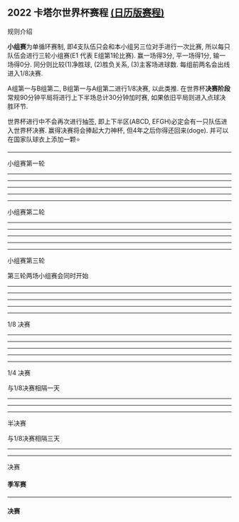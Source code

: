 <h2>
2022 卡塔尔世界杯赛程
<a class="text-sm underline ml-2 text-slate-500" href="/project/world-cup-2022/calendar">(日历版赛程)</a>
</h2>


<ScopeToggle v-slot="{ toggle, value }" :default-value="false">
<ColTitle @click="toggle" :expand="value">规则介绍</ColTitle>

<div v-if="value">

**小组赛**为单循环赛制, 即4支队伍只会和本小组另三位对手进行一次比赛, 所以每只队伍会进行三轮小组赛(E1 代表 E组第1轮比赛). 赢一场得3分, 平一场得1分, 输一场得0分. 同分则比较(1)净胜球, (2)胜负关系, (3)主客场进球数. 每组前两名会出线进入1/8决赛. 


A组第一与B组第二, B组第一与A组第二进行1/8决赛, 以此类推. 在世界杯**决赛阶段**常规90分钟平局将进行上下半场总计30分钟加时赛, 如果依旧平局则进入点球决胜环节. 


世界杯进行中不会再次进行抽签, 即上下半区(ABCD, EFGH)必定会有一只队伍进入世界杯决赛. 赢得决赛将会捧起大力神杯, 但4年之后你得还回来(doge). 并可以在国家队球衣上添加一颗⭐️

</div>

</ScopeToggle>

---

<ScopeToggle v-slot="{ toggle, value }" :default-value="false">
<ColTitle @click="toggle" :expand="value">小组赛第一轮</ColTitle>

<div v-if="value">


<BattleCard
  :states="['qa', 'ec']" :goals="['', '16@瓦伦西亚(点球),31@瓦伦西亚']" :scores="[0, 2]" g="A1" time="2022-11-21 00:00:00" />
<BattleCard :states="['gb-eng', 'ir']" :goals="['34@贝林厄姆,43@萨卡,45@斯特林,61@萨卡,71@拉什福德,89@格拉利什', '65@塔雷米,103@塔雷米(点球)']" :scores="[6, 2]" g="B1" time="2022-11-21 21:00:00" />

---

<BattleCard :states="['sn', 'nl']" g="A1" :goals="['', '84@加克波,90@克拉森']" :scores="[0, 2]" time="2022-11-22 00:00:00" />
<BattleCard :states="['us', 'gb-wls']" :goals="['36@维阿', '82@贝尔(点球)']" :scores="[1, 1]" g="B1" time="2022-11-22 03:00:00" />
<BattleCard :states="['ar', 'sa']" :goals="['10@梅西(点球)', '48@谢赫里,53@多萨里']" :scores="[1, 2]" g="C1" time="2022-11-22 18:00:00" />
<BattleCard :states="['dk', 'tn']" g="D1" time="2022-11-22 21:00:00" />

---

<BattleCard :states="['mx', 'pl']" g="C1" time="2022-11-23 00:00:00" />
<BattleCard :states="['fr', 'au']" :goals="['26@拉比奥,31@吉鲁,67@姆巴佩,70@吉鲁', '8@古德温']" :scores="[4, 1]" g="D1" time="2022-11-23 03:00:00" />
<BattleCard :states="['ma', 'hr']" g="F1" time="2022-11-23 18:00:00" />
<BattleCard :states="['de', 'jp']" :goals="['32@京多安', '74@堂安律,82@浅野拓磨']" :scores="[1, 2]" g="E1" time="2022-11-23 21:00:00" />


---

<BattleCard :states="['es', 'cr']" :goals="['10@奥尔默,20@阿森西奥,30@托雷斯(点球),53@托雷斯,73@加维拉,89@索莱尔,91@莫拉塔', '']" :scores="[7, 0]" g="E1" time="2022-11-24 00:00:00" />
<BattleCard :states="['be', 'ca']" :goals="['43@巴舒亚伊', '']" :scores="[1, 0]" g="F1" time="2022-11-24 03:00:00" />
<BattleCard :states="['ch', 'cm']" :goals="['47@恩博洛', '']" :scores="[1, 0]" g="G1" time="2022-11-24 18:00:00" />
<BattleCard :states="['uy', 'kr']" g="H1" time="2022-11-24 21:00:00" />

---

<BattleCard :states="['pt', 'gh']" :goals="['64@罗纳尔多(点球),77@菲利克斯,79@莱昂', '72@阿尤,88@布卡里']" :scores="[3, 2]" g="H1" time="2022-11-25 00:00:00" />
<BattleCard :states="['br', 'rs']" :goals="['61@理查利森,72@理查利森', '']" :scores="[2, 0]" g="G1" time="2022-11-25 03:00:00" />

</div>

</ScopeToggle>

---

<ScopeToggle v-slot="{ toggle, value }" :default-value="false">
<ColTitle @click="toggle" :expand="value">小组赛第二轮</ColTitle>

<div v-if="value">

<BattleCard :states="['gb-wls', 'ir']" :goals="['', '97@切什米,100@雷扎伊安']" :scores="[0, 2]" g="B2" time="2022-11-25 18:00:00" />
<BattleCard :states="['qa', 'sn']" :goals="['77@蒙塔里', '40@迪亚,47@迪德希欧,83@迪昂']" :scores="[1, 3]" g="A2" time="2022-11-25 21:00:00" />

---

<BattleCard :states="['nl', 'ec']" :goals="['5@加克波', '48@瓦伦西亚']" :scores="[1, 1]" g="A2" time="2022-11-26 00:00:00" />
<BattleCard :states="['gb-eng', 'us']" g="B2" time="2022-11-26 03:00:00" />
<BattleCard :states="['tn', 'au']" :goals="['', '22@杜克']" :scores="[0, 1]" g="D2" time="2022-11-26 18:00:00" />
<BattleCard :states="['pl', 'sa']" :goals="['38@泽林斯基,81@莱万多夫斯基', '']" :scores="[2, 0]" g="C2" time="2022-11-26 21:00:00" />

---

<BattleCard :states="['fr', 'dk']" :goals="['60@姆巴佩,85@姆巴佩', '67@克里斯滕森']" :scores="[2, 1]" g="D2" time="2022-11-27 00:00:00" />
<BattleCard :states="['ar', 'mx']" :goals="['63@梅西,86@费尔南德斯', '']" :scores="[2, 0]" g="C2" time="2022-11-27 03:00:00" />
<BattleCard :states="['jp', 'cr']" :goals="['', '80@富勒']" :scores="[0, 1]" g="D2" time="2022-11-27 18:00:00" />
<BattleCard :states="['be', 'ma']" :goals="['', '72@赛斯,91@阿布赫拉尔']" :scores="[0, 2]" g="E2" time="2022-11-27 21:00:00" />

---

<BattleCard :states="['hr', 'ca']" :goals="['35@克拉马里奇,43@里瓦亚,69@克拉马里奇,93@马耶尔', '1@戴维斯']" :scores="[4, 1]" g="F2" time="2022-11-28 00:00:00" />
<BattleCard :states="['es', 'de']" :goals="['61@莫拉塔', '81@菲尔克鲁格']" :scores="[1, 1]" g="E2" time="2022-11-28 03:00:00" />
<BattleCard :states="['cm', 'rs']" :goals="['28@卡斯特莱托,62@巴布巴卡尔,65@艾里克', '45@帕夫洛维奇,47@萨维奇,52@米特罗维奇']" :scores="[3, 3]" g="G2" time="2022-11-28 18:00:00" />
<BattleCard :states="['kr', 'gh']" :goals="['57@曹圭成,60@曹圭成', '23@萨利苏,33@库杜斯,67@库杜斯']" :scores="[2, 3]" g="G2" time="2022-11-28 18:00:00" />


---

<BattleCard :states="['br', 'ch']" :goals="['82@卡塞米罗', '']" :scores="[1, 0]" g="G2" time="2022-11-29 00:00:00" />
<BattleCard :states="['pt', 'uy']" :goals="['53@费尔南德斯,92@费尔南德斯(点球)', '']" :scores="[2, 0]" g="H2" time="2022-11-29 03:00:00" />

</div>

</ScopeToggle>

---

<ScopeToggle v-slot="{ toggle, value }">
<ColTitle @click="toggle" :expand="value">小组赛第三轮</ColTitle>


第三轮两场小组赛会同时开始

<div v-if="value">

<BattleCard :states="['nl', 'qa']" :goals="['25@加克波,48@德容', '']" :scores="[2, 0]" g="A3" time="2022-11-29 23:00:00" />
<BattleCard :states="['ec', 'sn']" :goals="['66@凯塞多', '43@萨尔(点球),69@库利巴利']" :scores="[1, 2]" g="A3" time="2022-11-29 23:00:00" />

---

<BattleCard :states="['gb-wls', 'gb-eng']" :goals="['', '49@拉什福德,50@福登,67@拉什福德']" :scores="[0, 3]" g="B3" time="2022-11-30 03:00:00" />
<BattleCard :states="['ir', 'us']" :goals="['', '37@普利西奇']" :scores="[0, 1]" g="B3" time="2022-11-30 03:00:00" />
<BattleCard :states="['tn', 'fr']" :goals="['57@哈兹里', '']" :scores="[1, 0]" g="D3" time="2022-11-30 23:00:00" />
<BattleCard :states="['au', 'dk']" :goals="['59@莱基', '']" :scores="[1, 0]" g="D3" time="2022-11-30 23:00:00" />

---

<BattleCard :states="['pl', 'ar']" :goals="['', '45@马卡利斯特,66@阿尔瓦雷斯']" :scores="[0, 2]" g="C3" time="2022-12-01 03:00:00" />
<BattleCard :states="['sa', 'mx']" :goals="['94@多萨里', '46@马丁,51@查维斯']" :scores="[1, 2]" g="C3" time="2022-12-01 03:00:00" />
<BattleCard :states="['hr', 'be']" g="F3" time="2022-12-01 23:00:00" />
<BattleCard :states="['ca', 'ma']" g="F3" time="2022-12-01 23:00:00" />

---

<BattleCard :states="['jp', 'es']" g="E3" time="2022-12-02 03:00:00" />
<BattleCard :states="['cr', 'de']" g="E3" time="2022-12-02 03:00:00" />
<BattleCard :states="['kr', 'pt']" g="H3" time="2022-12-02 23:00:00" />
<BattleCard :states="['gh', 'uy']" g="H3" time="2022-12-02 23:00:00" />

---

<BattleCard :states="['cm', 'br']" g="G3" time="2022-12-03 03:00:00" />
<BattleCard :states="['rs', 'ch']" g="G3" time="2022-12-03 03:00:00" />

</div>

</ScopeToggle>

---

<ScopeToggle v-slot="{ toggle, value }">
<ColTitle @click="toggle" :expand="value">1/8 决赛</ColTitle>

<div v-if="value">

<BattleCard :states="['nl', 'us']" g="1/8" time="2022-12-03 23:00:00" />

---

<BattleCard :states="['ar', 'au']" g="1/8" time="2022-12-04 03:00:00" />
<BattleCard :states="['fr', 'pl']" g="1/8" time="2022-12-04 23:00:00" />

---

<BattleCard :states="['gb-eng', 'sn']" g="1/8" time="2022-12-05 03:00:00" />
<BattleCard :states="['', '']" g="1/8" time="2022-12-05 23:00:00" />

---

<BattleCard :states="['', '']" g="1/8" time="2022-12-06 03:00:00" />
<BattleCard :states="['', '']" g="1/8" time="2022-12-06 23:00:00" />

---

<BattleCard :states="['', '']" g="1/8" time="2022-12-07 03:00:00" />

</div>

</ScopeToggle>

---

<ScopeToggle v-slot="{ toggle, value }" :default-value="false">
<ColTitle @click="toggle" :expand="value">1/4 决赛</ColTitle>

与1/8决赛相隔一天

<div v-if="value">


<BattleCard :states="['', '']" g="1/4" time="2022-12-09 23:00:00" />

---

<BattleCard :states="['', '']" g="1/4" time="2022-12-10 03:00:00" />
<BattleCard :states="['', '']" g="1/4" time="2022-12-10 23:00:00" />

---

<BattleCard :states="['', '']" g="1/4" time="2022-12-11 03:00:00" />

</div>

</ScopeToggle>

---

<ScopeToggle v-slot="{ toggle, value }" :default-value="false">
<ColTitle @click="toggle" :expand="value">半决赛</ColTitle>

与1/8决赛相隔三天

<div v-if="value">

<BattleCard :states="['', '']" g="1/2" time="2022-12-14 03:00:00" />

---

<BattleCard :states="['', '']" g="1/2" time="2022-12-15 03:00:00" />

</div>

</ScopeToggle>

---

<ScopeToggle v-slot="{ toggle, value }" :default-value="false">
<ColTitle @click="toggle">决赛</ColTitle>

<div v-if="value">

#### 季军赛 

<BattleCard :states="['', '']" g="*" time="2022-12-17 23:00:00" />

---

#### 决赛

<BattleCard :states="['', '']" g="*" time="2022-12-18 23:00:00" />

</div>

</ScopeToggle>
